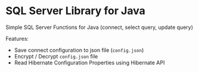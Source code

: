 # SQL Server Library for Java
Simple SQL Server Functions for Java (connect, select query, update query)

Features:
* Save connect configuration to json file (`config.json`)
* Encrypt / Decrypt `config.json` file
* Read Hibernate Configuration Properties using Hibernate API